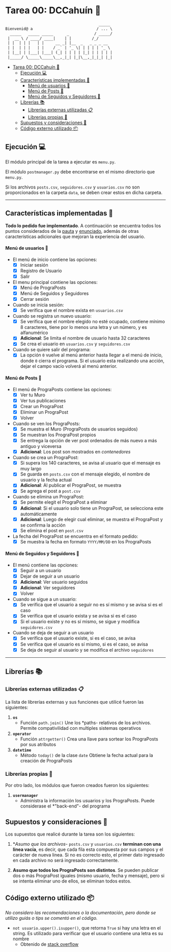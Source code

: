 # Tarea 00: DCCahuín :eyes:

```txt
                                         _____
Bienvenid@ a                            / ... \
  _____   _____ _____      _           / _____/
 |  __ \ / ____/ ____|    | |         /_/
 | |  | | |   | |     __ _| |__  _   _ _ _ __
 | |  | | |   | |    / _` | '_ \| | | | | '_ \
 | |__| | |___| |___| (_| | | | | |_| | | | | |
 |_____/ \_____\_____\__,_|_| |_|\__,_|_|_| |_|
```

- [Tarea 00: DCCahuín :eyes:](#tarea-00-dccahu%c3%adn-eyes)
  - [Ejecución :computer:](#ejecuci%c3%b3n-computer)
  - [Características implementadas :wrench:](#caracter%c3%adsticas-implementadas-wrench)
      - [Menú de usuarios :bust_in_silhouette:](#men%c3%ba-de-usuarios-bustinsilhouette)
      - [Menú de Posts :speech_balloon:](#men%c3%ba-de-posts-speechballoon)
      - [Menú de Seguidos y Seguidores :busts_in_silhouette:](#men%c3%ba-de-seguidos-y-seguidores-bustsinsilhouette)
  - [Librerías :books:](#librer%c3%adas-books)
    - [Librerías externas utilizadas :clipboard:](#librer%c3%adas-externas-utilizadas-clipboard)
    - [Librerías propias :pencil:](#librer%c3%adas-propias-pencil)
  - [Supuestos y consideraciones :thinking:](#supuestos-y-consideraciones-thinking)
  - [Código externo utilizado :package:](#c%c3%b3digo-externo-utilizado-package)

## Ejecución :computer:

El módulo principal de la tarea a ejecutar es  `menu.py`.

El módulo `postmanager.py` debe encontrarse en el mismo directorio que `menu.py`.

Si los archivos `posts.csv`, `seguidores.csv` y `usuarios.csv` no son proporcionados en la carpeta `data`, se deben crear estos en dicha carpeta.

---

## Características implementadas :wrench:

**Todo lo pedido fue implementado**.
A continuación se encuentra todos los puntos considerados de la [pauta](https://docs.google.com/spreadsheets/d/1SgQlv1EL57C-DoC0ldShzXupAgMnnLkaDnUwStjjRd4/edit#gid=0) y [enunciado](https://github.com/IIC2233/syllabus/blob/master/Tareas/T00/Enunciado.pdf), además de otras características adicionales que mejoran la experiencia del usuario.

#### Menú de usuarios :bust_in_silhouette:

- El menú de inicio contiene las opciones:
  - [X] Iniciar sesión
  - [X] Registro de Usuario
  - [X] Salir
- El menu principal contiene las opciones:
  - [X] Menú de PrograPosts
  - [X] Menú de Seguidos y Seguidores
  - [X] Cerrar sesión
- Cuando se inicia sesión:
  - [X] Se verifica que el nombre exista en `usuarios.csv`
- Cuando se registra un nuevo usuario:
  - [X] Se verifica que el nombre elegido no esté ocupado, contiene mínimo 8 caracteres, tiene por lo menos una letra y un número, y es alfanumérico
  - [X] **Adicional**: Se limita el nombre de usuario hasta 32 caracteres
  - [X] Se crea el usuario en `usuarios.csv` y `seguidores.csv`
- Cuando se quiere salir del programa:
  - [X] La opción `0` vuelve al menú anterior hasta llegar a el menú de inicio, donde `0` cierra el programa. Si el usuario esta realizando una acción, dejar el campo vacío volverá al menú anterior.

#### Menú de Posts :speech_balloon:

- El menú de PrograPosts contiene las opciones:
  - [X] Ver tu Muro
  - [X] Ver tus publicaciones
  - [X] Crear un PrograPost
  - [X] Eliminar un PrograPost
  - [X] Volver
- Cuando se ven los PrograPosts:
  - [X] Se muestra el Muro (PrograPosts de usuarios seguidos)
  - [X] Se muestran los PrograPost propios
  - [X] Se entrega la opción de ver post ordenados de más nuevo a más antiguo y viceversa
  - [X] **Adicional**: Los post son mostrados en *contenedores*
- Cuando se crea un PrograPost:
  - [X] Si supera los 140 caracteres, se avisa al usuario que el mensaje es muy largo
  - [X] Se guarda en `posts.csv` con el mensaje elegido, el nombre de usuario y la fecha actual
  - [X] **Adicional**: Al publicar el PrograPost, se muestra
  - [X] Se agrega el post a `post.csv`
- Cuando se elimina un PrograPost:
  - [X] Se permite elegit el PrograPost a eliminar
  - [X] **Adicional**: Si el usuario solo tiene un PrograPost, se selecciona este automáticamente
  - [X] **Adicional**: Luego de elegir cual eliminar, se muestra el PrograPost y se confirma la acción
  - [X] Se elimina el post en `post.csv`
- La fecha del PrograPost se encuentra en el formato pedido:
  - [X] Se muestra la fecha en formato `YYYY/MM/DD` en los PrograPosts

#### Menú de Seguidos y Seguidores :busts_in_silhouette:

- El menú contiene las opciones:
  - [X] Seguir a un usuario
  - [X] Dejar de seguir a un usuario
  - [X] **Adicional**: Ver usuario seguidos
  - [X] **Adicional**: Ver seguidores
  - [X] Volver
- Cuando se sigue a un usuario:
  - [X] Se verifica que el usuario a seguir no es sí mismo y se avisa si es el caso
  - [X] Se verifica que el usuario exista y se avisa si es el caso
  - [X] Si el usuario existe y no es sí mismo, se sigue y modifica `seguidores.csv`
- Cuando se deja de seguir a un usuario
  - [X] Se verifica que el usuario existe, si es el caso, se avisa
  - [X] Se verifica que el usuario es sí mismo, si es el caso, se avisa
  - [X] Se deja de seguir al usuario y se modifica el archivo `seguidores`

---

## Librerías :books:

### Librerías externas utilizadas :clipboard:

La lista de librerías externas y sus funciones que utilicé fueron las siguientes:

1. **`os`**
   - Función `path.join()`
        Une los *paths- relativos de los archivos. Permite compativilidad con multiples sistemas operativos
2. **`operator`**
   - Función `attrgetter()`
        Crea una llave para sortear los PrograPosts por sus atributos
3. **`datetime`**
     - Método `today()` de la clase `date`
        Obtiene la fecha actual para la creación de PrograPosts

### Librerías propias :pencil:

Por otro lado, los módulos que fueron creados fueron los siguientes:

1. **`usermanager`**
   - Administra la información los usuarios y los PrograPosts. Puede considerase el *"back-end"- del programa

## Supuestos y consideraciones :thinking:

Los supuestos que realicé durante la tarea son los siguientes:

1. **Asumo que los archivos*- `posts.csv` y `usuarios.csv` **terminan con una linea vacía**, es decir, que cada fila esta compuesta por sus campos y el carácter de nueva linea. Si no es correcto esto, el primer dato ingresado en cada archivo no será ingresado correctamente.

2. **Asumo que todos los PrograPosts son distintos**. Se pueden publicar dos o más PrograPost iguales (mismo usuario, fecha y mensaje), pero si se intenta eliminar uno de ellos, se eliminan todos estos.

## Código externo utilizado :package:

*No considero las recomendaciones o la documentación, pero donde se utilizo guiás o tips se comentó en el código.*

- `not usuario.upper().isupper()`, que retorna `True` si hay una letra en el string. Es utilizado para verificar que el usuario contiene una letra es su nombre
  - Obtenido de [stack overflow](https://stackoverflow.com/a/47453486)
